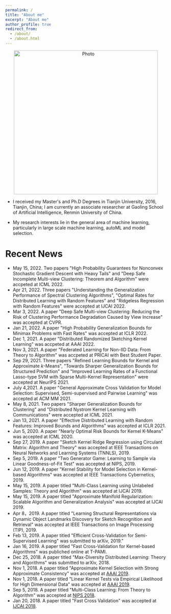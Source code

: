 ```yaml
---
permalink: /
title: "About me"
excerpt: "About me"
author_profile: true
redirect_from: 
  - /about/
  - /about.html
---
```


<p align="center">
  <img src="https://IIE-liuyong.github.io/files/yongliu.jpg?raw=true" alt="Photo" style="width: 450px;"/>
</p>

* I received my Master's and Ph.D Degrees in Tianjin University, 2016, Tianjin, China; I am currently an associate researcher at Gaoling School of Artificial Intelligence, Renmin University of China.

* My research interests lie in the general area of machine learning, particularly in large scale machine learning, autoML and model selection.

# Recent News
* May 15, 2022. Two papers "High Probability Guarantees for Nonconvex Stochastic Gradient Descent with Heavy Tails" and "Deep Safe Incomplete Multi-view Clustering: Theorem and Algorithm" were accpeted at ICML 2022.
* Apr 21, 2022. Three papers "Understanding the Generalization Performance of Spectral Clustering Algorithms", "Optimal Rates for Distributed Learning with Random Features" and "Ridgeless Regression with Random Features" were accepted at IJCAI 2022.
* Mar 3, 2022. A paper "Deep Safe Multi-view Clustering: Reducing the Risk of Clustering Performance Degradation Caused by View Increase" was accepted at CVPR.
* Jan 21, 2022. A paper "High Probability Generalization Bounds for Minimax Problems with Fast Rates" was accepted at ICLR 2022.
* Dec 1, 2021. A paper "Distributed Randomized Sketching Kernel Learning" was accpeted at AAAI 2022.
* Nov 3, 2021. A paper "Federated Learning for Non-IID Data: From Theory to Algorithm" was accpeted at PRICAI with Best Student Paper.
* Sep 29, 2021. Three papers "Refined Learning Bounds for Kernel and Approximate $k$-Means", "Towards Sharper Generalization Bounds for Structured Prediction" and "Improved Learning Rates of a Functional Lasso-type SVM with Sparse Multi-Kernel Representation" were accepted at NeurIPS 2021.
* July 4,2021. A paper "General Approximate Cross Validation for Model Selection: Supervised, Semi-supervised and Pairwise Learning" was accepted at ACM MM 2021.
* May 8, 2021. Two papers "Sharper Generalization Bounds for Clustering" and "Distributed Nystrom Kernel Learning with Communications" were accepted at ICML 2021.
* Jan 13, 2021. A paper "Effective Distributed Learning with Random Features: Improved Bounds and Algorithms" was accepted at ICLR 2021.
* Jun 5, 2020. A paper "Nearly Optimal Risk Bounds for Kernel K-Means" was accepted at ICML 2020.
* Sep 27, 2019. A paper "Sketch Kernel Ridge Regression using Circulant Matrix: Algorithm and Theory" was accepted at
IEEE Transactions on Neural Networks and Learning Systems (TNNLS), 2019.
* Sep 5, 2019. A paper "Two Generator Game: Learning to Sample via Linear Goodness-of-Fit Test"  was accepted at NIPS, 2019.
* Jun 12, 2019. A paper "Kernel Stability for Model Selection in Kernel-based Algorithms" was accepted at IEEE Transactions Cybernetics, 2019.
* May 15, 2019. A paper titled "Multi-Class Learning using Unlabeled Samples: Theory and Algorithm" was accepted at IJCAI 2019.
* May 15, 2019. A paper titled "Approximate Manifold Regularization: Scalable Algorithm and Generalization Analysis" was accepted at IJCAI 2019.
* Apr 8，2019. A paper titled "Learning Structural Representations via Dynamic Object Landmarks Discovery for Sketch Recognition and Retrieval" was accepted at IEEE Transactions on Image Processing (TIP), 2019.
* Feb 13, 2019. A paper titled "Efficient Cross-Validation for Semi-Supervised Learning" was submitted to arXiv, 2019."
* Jan 16, 2019. A paper titled "Fast Cross-Validation for Kernel-based Algorithms" was publiched online at T-PAMI.
* Dec 25, 2018. A paper titled "Max-Diversity Distributed Learning: Theory and Algorithms" was submitted to arXiv, 2018.
* Nov 1, 2018. A paper titled "Approximate Kernel Selection with Strong Approximate Consistency" was accepted at [AAAI 2019](https://aaai.org/Conferences/AAAI-19/).
* Nov 1, 2018. A paper titled "Linear Kernel Tests via Empirical Likelihood for High Dimensional Data" was accepted at [AAAI 2019](https://aaai.org/Conferences/AAAI-19/).
* Sep 5, 2018. A paper titled "Multi-Class Learning: From Theory to Algorithm" was accepted at [NIPS 2018](https://nips.cc/Conferences/2018).
* Jan 20, 2018. A paper titled "Fast Cross Validation" was accepted at [IJCAI 2018](http://www.ijcai-18.org/).
